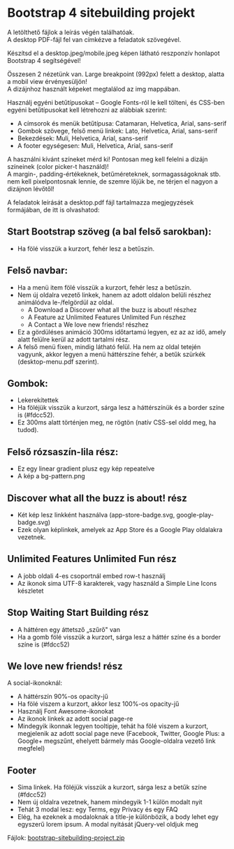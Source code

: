 # Bootstrap 4 sitebuilding projekt

A letölthető fájlok a leírás végén találhatóak.   
A desktop PDF-fájl fel van címkézve a feladatok szövegével. 

Készítsd el a desktop.jpeg/mobile.jpeg képen látható reszponzív honlapot Bootstrap 4 segítségével!   

Összesen 2 nézetünk van. Large breakpoint (992px) felett a desktop, alatta a mobil view érvényesüljön!    
A dizájnhoz használt képeket megtalálod az img mappában.   

Használj egyéni betűtípusokat – Google Fonts-ról le kell tölteni, és CSS-ben egyéni  betűtípusokat kell létrehozni az alábbiak szerint:

- A címsorok és menük betűtípusa: Catamaran, Helvetica, Arial, sans-serif  
- Gombok szövege, felső menü linkek: Lato, Helvetica, Arial, sans-serif
- Bekezdések: Muli, Helvetica, Arial, sans-serif
- A footer egységesen: Muli, Helvetica, Arial, sans-serif

A használni kívánt színeket mérd ki! Pontosan meg kell felelni a dizájn színeinek (color picker-t használd)!   
A margin-, padding-értékeknek, betűméreteknek, sormagasságoknak stb. nem kell pixelpontosnak lennie, de szemre lőjük be, ne térjen el nagyon a dizájnon lévőtől! 

A feladatok leírását a desktop.pdf fájl tartalmazza megjegyzések formájában, de itt is olvashatod:

## Start Bootstrap szöveg (a bal felső sarokban): 

- Ha fölé visszük a kurzort, fehér lesz a betűszín.

## Felső navbar:

- Ha a menü item fölé visszük a kurzort, fehér lesz a betűszín.
- Nem új oldalra vezető linkek, hanem az adott oldalon belüli részhez animálódva le-/felgördül az oldal.
   - A Download a Discover what all the buzz is about! részhez
   - A Feature az Unlimited Features Unlimited Fun részhez
   - A Contact a We love new friends! részhez
- Ez a gördüléses animáció 300ms időtartamú legyen, ez az az idő, amely alatt felülre kerül az adott tartalmi rész.
- A felső menü fixen, mindig látható felül. Ha nem az oldal tetején vagyunk, akkor legyen a menü háttérszíne fehér, a betűk szürkék (desktop-menu.pdf szerint).

## Gombok:

- Lekerekítettek
- Ha föléjük visszük a kurzort, sárga lesz a háttérszínük és a border színe is (#fdcc52). 
- Ez 300ms alatt történjen meg, ne rögtön (natív CSS-sel oldd meg, ha tudod).

## Felső rózsaszín-lila rész:

- Ez egy linear gradient plusz egy kép repeatelve
- A kép a bg-pattern.png

## Discover what all the buzz is about! rész

- Két kép lesz linkként használva (app-store-badge.svg, google-play-badge.svg)
- Ezek olyan képlinkek, amelyek az App Store és a Google Play oldalakra vezetnek.

## Unlimited Features Unlimited Fun rész

- A jobb oldali 4-es csoportnál embed row-t használj
- Az ikonok sima UTF-8 karakterek, vagy használd a Simple Line Icons készletet

## Stop Waiting Start Building rész

- A háttéren egy áttetsző „szűrő" van
- Ha a gomb fölé visszük a kurzort, sárga lesz a háttér színe és a border színe is (#fdcc52)

## We love new friends! rész

A social-ikonoknál:

- A háttérszín 90%-os opacity-jű
- Ha fölé viszem a kurzort, akkor lesz 100%-os opacity-jű
- Használj Font Awesome-ikonokat
- Az ikonok linkek az adott social page-re
- Mindegyik ikonnak legyen tooltipje, tehát ha fölé viszem a kurzort, megjelenik az adott social page neve (Facebook, Twitter, Google Plus: a Google+ megszűnt, ehelyett bármely más Google-oldalra vezető link megfelel)

## Footer

- Sima linkek. Ha föléjük visszük a kurzort, sárga lesz a betűk színe (#fdcc52)
- Nem új oldalra vezetnek, hanem mindegyik 1-1 külön modalt nyit
- Tehát 3 modal lesz: egy Terms, egy Privacy és egy FAQ
- Elég, ha ezeknek a modaloknak a title-je különbözik, a body lehet egy egyszerű lorem ipsum. A modal nyitását jQuery-vel oldjuk meg    

Fájlok: [bootstrap-sitebuilding-project.zip](https://s3.amazonaws.com/thinkific/file_uploads/219412/attachments/8a4/22d/733/bootstrap-sitebuilding-project.zip)
